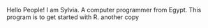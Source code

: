 Hello People!
I am Sylvia. A computer programmer from Egypt. This program is to get started with R.
another copy
